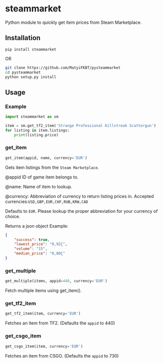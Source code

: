 # steammarket

Python module to quickly get item prices from Steam Marketplace.

## Installation

`pip install steammarket`

OR

```bash
git clone https://github.com/MatyiFKBT/pysteammarket
cd pysteammarket
python setup.py install
```

## Usage

### Example

```python
import steammarket as sm

item = sm.get_tf2_item('Strange Professional Killstreak Scattergun')
for listing in item.listings:
    print(listing.price)
```

### get_item

```python
get_item(appid, name, currency='EUR')
```

Gets item listings from the `Steam Marketplace`.

@appid ID of game item belongs to.

@name: Name of item to lookup.

@currency: Abbreviation of currency to return listing prices in.
Accepted currencies:`USD,GBP,EUR,CHF,RUB,KRW,CAD`

Defaults to `EUR`.
Please lookup the proper abbreviation for your currency of choice.

Returns a json object
Example:

```json
{
    "success": true,
    "lowest_price": "0,92Ç",
    "volume": "15",
    "median_price": "0,80Ç"
}
```

### get_multiple

```python
get_multiple(items, appid=440, currency='EUR')
```

Fetch multiple items using get_item().

### get_tf2_item

```python
get_tf2_item(item, currency='EUR')
```

Fetches an item from TF2. (Defaults the `appid` to 440)

### get_csgo_item

```python
get_csgo_item(item, currency='EUR')
```

Fetches an item from CSGO. (Defaults the `appid` to 730)
